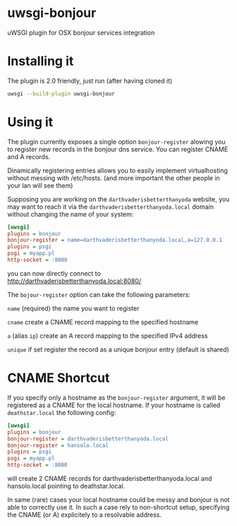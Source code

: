 uwsgi-bonjour
=============

uWSGI plugin for OSX bonjour services integration


Installing it
=============

The plugin is 2.0 friendly, just run (after having cloned it)

```sh
uwsgi --build-plugin uwsgi-bonjour
```

Using it
========

The plugin currently exposes a single option `bonjour-register` alowing you to register new records
in the bonjour dns service. You can register CNAME and A records.

Dinamically registering entries allows you to easily implement virtualhosting without messing with /etc/hosts. (and more important the other people in your lan will see them)

Supposing you are working on the `darthvaderisbetterthanyoda` website, you may want to reach it via the `darthvaderisbetterthanyoda.local` domain without changing the name of your system:

```ini
[uwsgi]
plugins = bonjour
bonjour-register = name=darthvaderisbetterthanyoda.local,a=127.0.0.1
plugins = psgi
psgi = myapp.pl
http-socket = :8080
```

you can now directly connect to http://darthvaderisbetterthanyoda.local:8080/

The `bojour-register` option can take the following parameters:

`name` (required) the name you want to register

`cname` create a CNAME record mapping to the specified hostname

`a` (alias `ip`) create an A record mapping to the specified IPv4 address

`unique` if set register the record as a unique bonjour entry (default is shared)

CNAME Shortcut
==============

If you specify only a hostname as the `bonjour-register` argument, it will be registered as a CNAME for the local hostname. If your hostname is called `deathstar.local` the following config:

```ini
[uwsgi]
plugins = bonjour
bonjour-register = darthvaderisbetterthanyoda.local
bonjour-register = hansolo.local
plugins = psgi
psgi = myapp.pl
http-socket = :8080
```

will create 2 CNAME records for darthvaderisbetterthanyoda.local and hansolo.local pointing to deathstar.local.

In same (rare) cases your local hostname could be messy and bonjour is not able to correctly use it. In such a case rely to non-shortcut setup, specifying the CNAME (or A) explicitely to a resolvable address.

